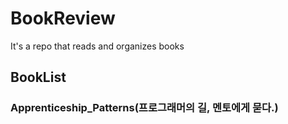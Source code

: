 # BookReview
It's a repo that reads and organizes books

## BookList

### Apprenticeship_Patterns(프로그래머의 길, 멘토에게 묻다.)  

